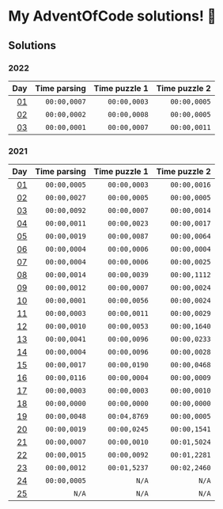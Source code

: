 # My AdventOfCode solutions! 🎄 

## Solutions

### 2022
| Day                        | Time parsing | Time puzzle 1 | Time puzzle 2 |
| -------------------------: | -----------: | ------------: | ------------: |
| [01](/Solutions/Y2022/D01) | `00:00,0007` |  `00:00,0003` |  `00:00,0005` |
| [02](/Solutions/Y2022/D02) | `00:00,0002` |  `00:00,0008` |  `00:00,0005` |
| [03](/Solutions/Y2022/D03) | `00:00,0001` |  `00:00,0007` |  `00:00,0011` |

### 2021
| Day                        | Time parsing | Time puzzle 1 | Time puzzle 2 |
| -------------------------: | -----------: | ------------: | ------------: |
| [01](/Solutions/Y2021/D01) | `00:00,0005` |  `00:00,0003` |  `00:00,0016` |
| [02](/Solutions/Y2021/D02) | `00:00,0027` |  `00:00,0005` |  `00:00,0005` |
| [03](/Solutions/Y2021/D03) | `00:00,0092` |  `00:00,0007` |  `00:00,0014` |
| [04](/Solutions/Y2021/D04) | `00:00,0011` |  `00:00,0023` |  `00:00,0017` |
| [05](/Solutions/Y2021/D05) | `00:00,0019` |  `00:00,0087` |  `00:00,0064` |
| [06](/Solutions/Y2021/D06) | `00:00,0004` |  `00:00,0006` |  `00:00,0004` |
| [07](/Solutions/Y2021/D07) | `00:00,0004` |  `00:00,0006` |  `00:00,0025` |
| [08](/Solutions/Y2021/D08) | `00:00,0014` |  `00:00,0039` |  `00:00,1112` |
| [09](/Solutions/Y2021/D09) | `00:00,0012` |  `00:00,0007` |  `00:00,0024` |
| [10](/Solutions/Y2021/D10) | `00:00,0001` |  `00:00,0056` |  `00:00,0024` |
| [11](/Solutions/Y2021/D11) | `00:00,0003` |  `00:00,0011` |  `00:00,0029` |
| [12](/Solutions/Y2021/D12) | `00:00,0010` |  `00:00,0053` |  `00:00,1640` |
| [13](/Solutions/Y2021/D13) | `00:00,0041` |  `00:00,0096` |  `00:00,0233` |
| [14](/Solutions/Y2021/D14) | `00:00,0004` |  `00:00,0096` |  `00:00,0028` |
| [15](/Solutions/Y2021/D15) | `00:00,0017` |  `00:00,0190` |  `00:00,0468` |
| [16](/Solutions/Y2021/D16) | `00:00,0116` |  `00:00,0004` |  `00:00,0009` |
| [17](/Solutions/Y2021/D17) | `00:00,0003` |  `00:00,0003` |  `00:00,0010` |
| [18](/Solutions/Y2021/D18) | `00:00,0000` |  `00:00,0000` |  `00:00,0000` |
| [19](/Solutions/Y2021/D19) | `00:00,0048` |  `00:04,8769` |  `00:00,0005` |
| [20](/Solutions/Y2021/D20) | `00:00,0019` |  `00:00,0245` |  `00:00,1541` |
| [21](/Solutions/Y2021/D21) | `00:00,0007` |  `00:00,0010` |  `00:01,5024` |
| [22](/Solutions/Y2021/D22) | `00:00,0015` |  `00:00,0092` |  `00:01,2281` |
| [23](/Solutions/Y2021/D23) | `00:00,0012` |  `00:01,5237` |  `00:02,2460` |
| [24](/Solutions/Y2021/D24) | `00:00,0005` |         `N/A` |         `N/A` |
| [25](/Solutions/Y2021/D25) |        `N/A` |         `N/A` |         `N/A` |


